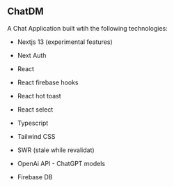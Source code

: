 ## ChatDM

A Chat Application built wtih the following technologies:

- Nextjs 13 (experimental features)
- Next Auth
- React
- React firebase hooks
- React hot toast
- React select
- Typescript
- Tailwind CSS
- SWR (stale while revalidat)

- OpenAi API - ChatGPT models

- Firebase DB




